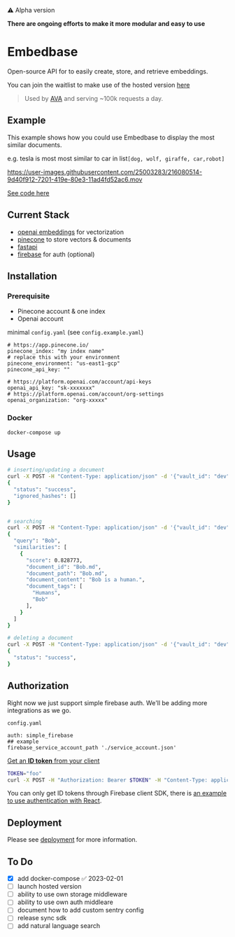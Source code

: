 ⚠️ Alpha version 

**There are ongoing efforts to make it more modular and easy to use**


# Embedbase

Open-source API for to easily create, store, and retrieve embeddings.

You can join the waitlist to make use of the hosted version [here](https://yep.so/p/embedase)


> Used by [AVA](https://github.com/louis030195/obsidian-ava) and serving ~100k requests a day.

## Example 

This example shows how you could use Embedbase to display the most similar documents.

e.g. tesla is most most similar to car in list`[dog, wolf, giraffe, car,robot]`

https://user-images.githubusercontent.com/25003283/216080514-9d40f912-7201-419e-80e3-11ad4fd52ac6.mov

[See code here](./examples/simple-react/README.md)

## Current Stack

* [openai embeddings](https://platform.openai.com/docs/guides/embeddings) for vectorization
* [pinecone](https://www.pinecone.io/) to store vectors & documents
* [fastapi](https://github.com/tiangolo/fastapi) 
* [firebase](https://firebase.google.com/) for auth (optional)


## Installation

### Prerequisite
* Pinecone account & one index
* Openai account

minimal `config.yaml` (see `config.example.yaml`)

```
# https://app.pinecone.io/
pinecone_index: "my index name"
# replace this with your environment
pinecone_environment: "us-east1-gcp"
pinecone_api_key: ""

# https://platform.openai.com/account/api-keys
openai_api_key: "sk-xxxxxxx"
# https://platform.openai.com/account/org-settings
openai_organization: "org-xxxxx"
```

### Docker

`docker-compose up`

## Usage

```bash
# inserting/updating a document
curl -X POST -H "Content-Type: application/json" -d '{"vault_id": "dev", "documents": [{"document_path": "Bob.md", "document_tags": ["Humans", "Bob"], "document_content": "Bob is a human.", "document_embedding_format": "File:\nBob.md\nContent:\nBob is a human."}]}' http://localhost:8000/v1/search/refresh | jq '.'
{
  "status": "success",
  "ignored_hashes": []
}


# searching
curl -X POST -H "Content-Type: application/json" -d '{"vault_id": "dev", "query": "Bob"}' http://localhost:8000/v1/search | jq '.'
{
  "query": "Bob",
  "similarities": [
    {
      "score": 0.828773,
      "document_id": "Bob.md",
      "document_path": "Bob.md",
      "document_content": "Bob is a human.",
      "document_tags": [
        "Humans",
        "Bob"
      ],
    }
  ]
}

# deleting a document
curl -X POST -H "Content-Type: application/json" -d '{"vault_id": "dev", "documents": [{"document_to_delete": "Bob.md"}]}' http://localhost:8000/v1/search/refresh | jq '.'
{
  "status": "success",
}
```

## Authorization

Right now we just support simple firebase auth. We'll be adding more integrations as we go.

`config.yaml`
```
auth: simple_firebase
## example
firebase_service_account_path './service_account.json'
```

[Get an **ID token** from your client](https://firebase.google.com/docs/auth/admin/verify-id-tokens#retrieve_id_tokens_on_clients)

```bash
TOKEN="foo"
curl -X POST -H "Authorization: Bearer $TOKEN" -H "Content-Type: application/json" -d '{"vault_id": "dev", "query": "Bob"}' http://localhost:8080/v1/search | jq '.'
```

You can only get ID tokens through Firebase client SDK, there is [an example to use authentication with React](https://github.com/another-ai/embedbase/tree/main/examples/simple-react-auth).

## Deployment

Please see [deployment](./docs/DEPLOYMENT.md) for more information.


## To Do
- [x] add docker-compose ✅ 2023-02-01
- [ ] launch hosted version
- [ ] ability to use own storage middleware
- [ ] ability to use own auth middleare
- [ ] document how to add custom sentry config
- [ ] release sync sdk
- [ ] add natural language search
